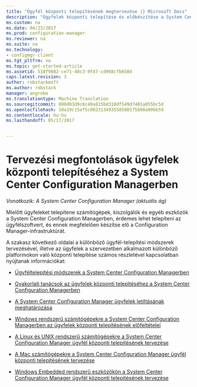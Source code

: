 ```yaml
---
title: "Ügyfél központi telepítésének megtervezése |} Microsoft Docs"
description: "Ügyfelek központi telepítése és előkészítése a System Center Configuration Manager-infrastruktúra megtervezése."
ms.custom: na
ms.date: 04/23/2017
ms.prod: configuration-manager
ms.reviewer: na
ms.suite: na
ms.technology:
- configmgr-client
ms.tgt_pltfrm: na
ms.topic: get-started-article
ms.assetid: 518f9882-ce71-48c3-9f47-cd968cfb658d
caps.latest.revision: 3
author: robstackmsft
ms.author: robstack
manager: angrobe
ms.translationtype: Machine Translation
ms.sourcegitcommit: 690d03d9c8c49a815bd318df549d7401a855bc5d
ms.openlocfilehash: 3da19c15ef5c002313493558580175b98a90bb59
ms.contentlocale: hu-hu
ms.lasthandoff: 05/17/2017


---
```

# <a name="planning-considerations-for-deploying-clients-in-system-center-configuration-manager"></a>Tervezési megfontolások ügyfelek központi telepítéséhez a System Center Configuration Managerben

*Vonatkozik: A System Center Configuration Manager (aktuális ág)*

Mielőtt ügyfeleket telepítene számítógépek, kiszolgálók és egyéb eszközök a System Center Configuration Managerben, érdemes lehet telepíteni az ügyfélszoftvert, és ennek megfelelően készítse elő a Configuration Manager-infrastruktúrát.  

 A szakasz következő oldalai a különböző ügyfél-telepítési módszerek tervezésével, illetve az ügyfelek a szervezetben alkalmazott különböző platformokon való központi telepítése számos részletével kapcsolatban nyújtanak információkat:  

-   [Ügyféltelepítési módszerek a System Center Configuration Managerben](../../../../core/clients/deploy/plan/client-installation-methods.md)  

-   [Gyakorlati tanácsok az ügyfelek központi telepítéséhez a System Center Configuration Managerben](../../../../core/clients/deploy/plan/best-practices-for-client-deployment.md)  

-   [A System Center Configuration Manager ügyfelek letiltásának meghatározása](../../../../core/clients/deploy/plan/determine-whether-to-block-clients.md)  

-   [Windows rendszerű számítógépekre a System Center Configuration Managerben az ügyfelek központi telepítésének előfeltételei](../../../../core/clients/deploy/prerequisites-for-deploying-clients-to-windows-computers.md)  

-   [A Linux és UNIX rendszerű számítógépekre a System Center Configuration Manager ügyfél központi telepítésének tervezése](../../../../core/clients/deploy/plan/planning-for-client-deployment-to-linux-and-unix-computers.md)  

-   [A Mac számítógépekre a System Center Configuration Manager ügyfél központi telepítésének tervezése](../../../../core/clients/deploy/plan/planning-for-client-deployment-to-mac-computers.md)  

-   [Windows Embedded rendszerű eszközökön a System Center Configuration Manager ügyfél központi telepítésének tervezése](../../../../core/clients/deploy/plan/planning-for-client-deployment-to-windows-embedded-devices.md)  

